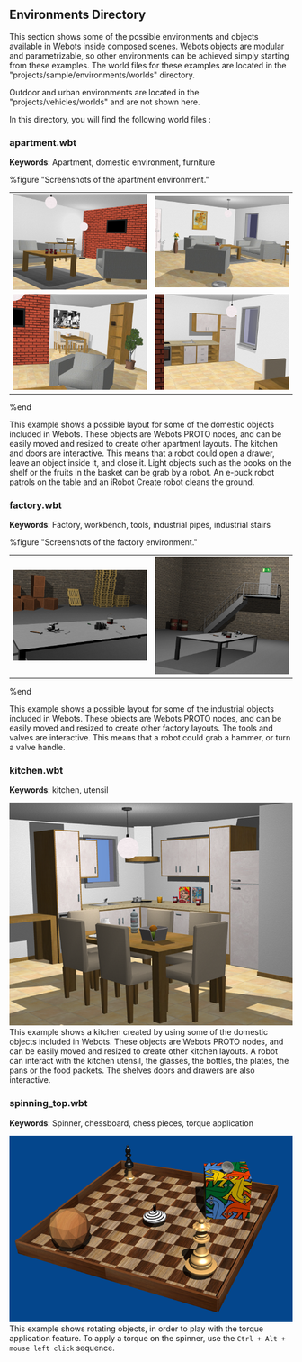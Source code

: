 ## Environments Directory

This section shows some of the possible environments and objects available in Webots inside composed scenes.
Webots objects are modular and parametrizable, so other environments can be achieved simply starting from these examples.
The world files for these examples are located in the "projects/sample/environments/worlds" directory.

Outdoor and urban environments are located in the "projects/vehicles/worlds" and are not shown here.

In this directory, you will find the following world files :

### apartment.wbt

**Keywords**: Apartment, domestic environment, furniture

%figure "Screenshots of the apartment environment."

|                                            |                                            |
|--------------------------------------------|--------------------------------------------|
| ![apartment_a.png](images/apartment_a.png) | ![apartment_b.png](images/apartment_b.png) |
| ![apartment_c.png](images/apartment_c.png) | ![apartment_d.png](images/apartment_d.png) |

%end

This example shows a possible layout for some of the domestic objects included in Webots.
These objects are Webots PROTO nodes, and can be easily moved and resized to create other apartment layouts.
The kitchen and doors are interactive.
This means that a robot could open a drawer, leave an object inside it, and close it.
Light objects such as the books on the shelf or the fruits in the basket can be grab by a robot.
An e-puck robot patrols on the table and an iRobot Create robot cleans the ground.

### factory.wbt

**Keywords**: Factory, workbench, tools, industrial pipes, industrial stairs

%figure "Screenshots of the factory environment."

|                                        |                                        |
|----------------------------------------|----------------------------------------|
| ![factory_a.png](images/factory_a.png) | ![factory_b.png](images/factory_b.png) |

%end

This example shows a possible layout for some of the industrial objects included in Webots.
These objects are Webots PROTO nodes, and can be easily moved and resized to create other factory layouts.
The tools and valves are interactive.
This means that a robot could grab a hammer, or turn a valve handle.

### kitchen.wbt

**Keywords**: kitchen, utensil

![kitchen.png](images/kitchen.png) This example shows a kitchen created by using some of the domestic objects included in Webots.
These objects are Webots PROTO nodes, and can be easily moved and resized to create other kitchen layouts.
A robot can interact with the kitchen utensil, the glasses, the bottles, the plates, the pans or the food packets.
The shelves doors and drawers are also interactive.

### spinning\_top.wbt

**Keywords**: Spinner, chessboard, chess pieces, torque application

![spinning_top.png](images/spinning_top.png) This example shows rotating objects, in order to play with the torque application feature.
To apply a torque on the spinner, use the `Ctrl + Alt + mouse left click` sequence.
